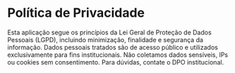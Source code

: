 # Política de Privacidade

Esta aplicação segue os princípios da Lei Geral de Proteção de Dados Pessoais (LGPD), incluindo minimização, finalidade e segurança da informação. Dados pessoais tratados são de acesso público e utilizados exclusivamente para fins institucionais. Não coletamos dados sensíveis, IPs ou cookies sem consentimento. Para dúvidas, contate o DPO institucional.

